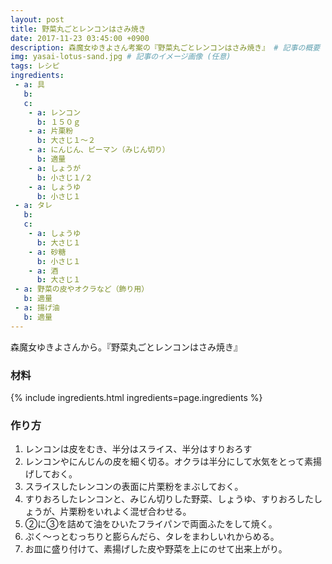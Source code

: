 ```yaml
---
layout: post
title: 野菜丸ごとレンコンはさみ焼き
date: 2017-11-23 03:45:00 +0900
description: 森魔女ゆきよさん考案の『野菜丸ごとレンコンはさみ焼き』 # 記事の概要 (任意)
img: yasai-lotus-sand.jpg # 記事のイメージ画像 (任意)
tags: レシピ
ingredients:
 - a: 具
   b:
   c:
    - a: レンコン
      b: １５０ｇ
    - a: 片栗粉
      b: 大さじ１～２
    - a: にんじん、ピーマン（みじん切り）
      b: 適量
    - a: しょうが
      b: 小さじ１/２
    - a: しょうゆ
      b: 小さじ１
 - a: タレ
   b:
   c:
    - a: しょうゆ
      b: 大さじ１
    - a: 砂糖
      b: 小さじ１
    - a: 酒
      b: 大さじ１
 - a: 野菜の皮やオクラなど（飾り用）
   b: 適量
 - a: 揚げ油
   b: 適量
---
```


森魔女ゆきよさんから。『野菜丸ごとレンコンはさみ焼き』

### 材料
{% include ingredients.html ingredients=page.ingredients %}

### 作り方
1. レンコンは皮をむき、半分はスライス、半分はすりおろす
1. レンコンやにんじんの皮を細く切る。オクラは半分にして水気をとって素揚げしておく。
1. スライスしたレンコンの表面に片栗粉をまぶしておく。
1. すりおろしたレンコンと、みじん切りした野菜、しょうゆ、すりおろしたしょうが、片栗粉をいれよく混ぜ合わせる。
1. ②に③を詰めて油をひいたフライパンで両面ふたをして焼く。
1. ぷく～っとむっちりと膨らんだら、タレをまわしいれからめる。
1. お皿に盛り付けて、素揚げした皮や野菜を上にのせて出来上がり。

